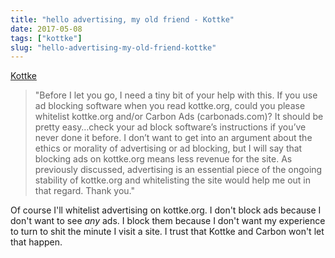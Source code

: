 ```yaml
---
title: "hello advertising, my old friend - Kottke"
date: 2017-05-08
tags: ["kottke"]
slug: "hello-advertising-my-old-friend-kottke"
---
```


[Kottke][1]

> "Before I let you go, I need a tiny bit of your help with this. If you use ad blocking software when you read kottke.org, could you please whitelist kottke.org and/or Carbon Ads (carbonads.com)? It should be pretty easy…check your ad block software’s instructions if you’ve never done it before. I don’t want to get into an argument about the ethics or morality of advertising or ad blocking, but I will say that blocking ads on kottke.org means less revenue for the site. As previously discussed, advertising is an essential piece of the ongoing stability of kottke.org and whitelisting the site would help me out in that regard. Thank you." 

Of course I'll whitelist advertising on kottke.org. I don't block ads because I don't want to see _any_ ads. I block them because I don't want my experience to turn to shit the minute I visit a site. I trust that Kottke and Carbon won't let that happen.

 [1]: http://kottke.org/tag/kottke.org

